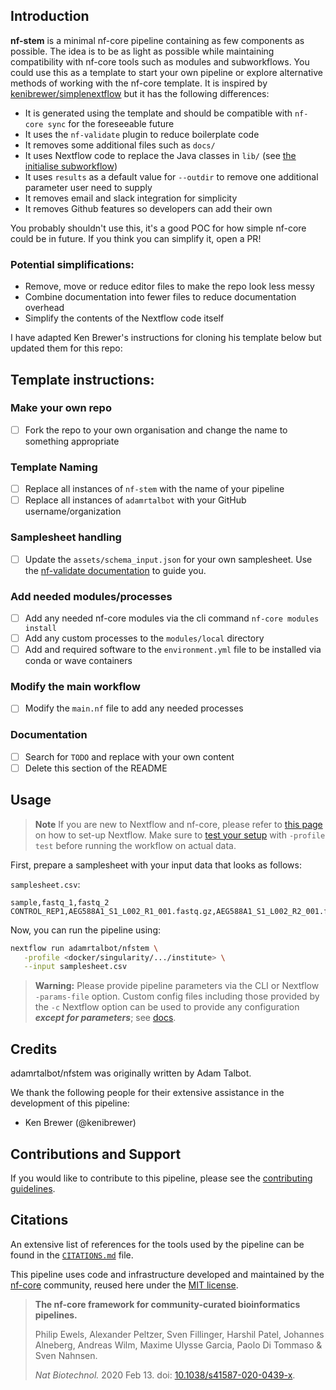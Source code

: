 ## Introduction

**nf-stem** is a minimal nf-core pipeline containing as few components as possible. The idea is to be as light as possible while maintaining compatibility with nf-core tools such as modules and subworkflows. You could use this as a template to start your own pipeline or explore alternative methods of working with the nf-core template. It is inspired by [kenibrewer/simplenextflow](https://github.com/kenibrewer/simplenextflow) but it has the following differences:

- It is generated using the template and should be compatible with `nf-core sync` for the foreseeable future
- It uses the `nf-validate` plugin to reduce boilerplate code
- It removes some additional files such as `docs/`
- It uses Nextflow code to replace the Java classes in `lib/` (see [the initialise subworkflow](./subworkflows/local/initialise/main.nf))
- It uses `results` as a default value for `--outdir` to remove one additional parameter user need to supply
- It removes email and slack integration for simplicity
- It removes Github features so developers can add their own

You probably shouldn't use this, it's a good POC for how simple nf-core could be in future. If you think you can simplify it, open a PR!

### Potential simplifications:

- Remove, move or reduce editor files to make the repo look less messy
- Combine documentation into fewer files to reduce documentation overhead
- Simplify the contents of the Nextflow code itself

I have adapted Ken Brewer's instructions for cloning his template below but updated them for this repo:

## Template instructions:

### Make your own repo

- [ ] Fork the repo to your own organisation and change the name to something appropriate

### Template Naming

- [ ] Replace all instances of `nf-stem` with the name of your pipeline
- [ ] Replace all instances of `adamrtalbot` with your GitHub username/organization

### Samplesheet handling

- [ ] Update the `assets/schema_input.json` for your own samplesheet. Use the [nf-validate documentation](https://nextflow-io.github.io/nf-validation/nextflow_schema/sample_sheet_schema_specification/) to guide you.

### Add needed modules/processes

- [ ] Add any needed nf-core modules via the cli command `nf-core modules install`
- [ ] Add any custom processes to the `modules/local` directory
- [ ] Add and required software to the `environment.yml` file to be installed via conda or wave containers

### Modify the main workflow

- [ ] Modify the `main.nf` file to add any needed processes

### Documentation

- [ ] Search for `TODO` and replace with your own content
- [ ] Delete this section of the README

## Usage

> **Note**
> If you are new to Nextflow and nf-core, please refer to [this page](https://nf-co.re/docs/usage/installation) on how
> to set-up Nextflow. Make sure to [test your setup](https://nf-co.re/docs/usage/introduction#how-to-run-a-pipeline)
> with `-profile test` before running the workflow on actual data.

First, prepare a samplesheet with your input data that looks as follows:

`samplesheet.csv`:

```csv
sample,fastq_1,fastq_2
CONTROL_REP1,AEG588A1_S1_L002_R1_001.fastq.gz,AEG588A1_S1_L002_R2_001.fastq.gz
```

Now, you can run the pipeline using:

```bash
nextflow run adamrtalbot/nfstem \
   -profile <docker/singularity/.../institute> \
   --input samplesheet.csv
```

> **Warning:**
> Please provide pipeline parameters via the CLI or Nextflow `-params-file` option. Custom config files including those
> provided by the `-c` Nextflow option can be used to provide any configuration _**except for parameters**_;
> see [docs](https://nf-co.re/usage/configuration#custom-configuration-files).

## Credits

adamrtalbot/nfstem was originally written by Adam Talbot.

We thank the following people for their extensive assistance in the development of this pipeline:

- Ken Brewer (@kenibrewer)

## Contributions and Support

If you would like to contribute to this pipeline, please see the [contributing guidelines](.github/CONTRIBUTING.md).

## Citations

An extensive list of references for the tools used by the pipeline can be found in the [`CITATIONS.md`](CITATIONS.md) file.

This pipeline uses code and infrastructure developed and maintained by the [nf-core](https://nf-co.re) community, reused here under the [MIT license](https://github.com/nf-core/tools/blob/master/LICENSE).

> **The nf-core framework for community-curated bioinformatics pipelines.**
>
> Philip Ewels, Alexander Peltzer, Sven Fillinger, Harshil Patel, Johannes Alneberg, Andreas Wilm, Maxime Ulysse Garcia, Paolo Di Tommaso & Sven Nahnsen.
>
> _Nat Biotechnol._ 2020 Feb 13. doi: [10.1038/s41587-020-0439-x](https://dx.doi.org/10.1038/s41587-020-0439-x).
